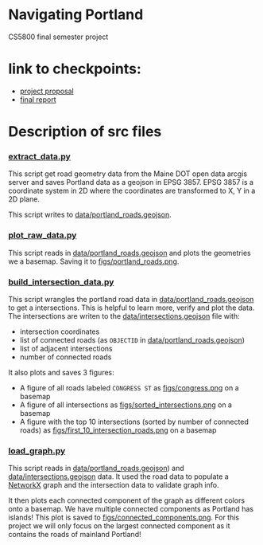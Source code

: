 # Navigating Portland

CS5800 final semester project 

# link to checkpoints:

* [project proposal](./project_proposal.md)
* [final report](./final_report.md)

# Description of src files

### [extract_data.py](./src/extract_data.py)

This script get road geometry data from the Maine DOT open data arcgis server and saves Portland data as a geojson in EPSG 3857. EPSG 3857 is a coordinate system in 2D where the coordinates are transformed to X, Y in a 2D plane.

This script writes to [data/portland_roads.geojson](./data/portland_roads.geojson).

### [plot_raw_data.py](./src/plot_raw_data.py)

This script reads in [data/portland_roads.geojson](./data/portland_roads.geojson) and plots the geometries we a basemap. Saving it to [figs/portland_roads.png](./figs/portland_roads.png).

### [build_intersection_data.py](./src/build_intersection_data.py)

This script wrangles the portland road data in [data/portland_roads.geojson](./data/portland_roads.geojson) to get a intersections. This is helpful to learn more, verify and plot the data. The intersections are writen to the [data/intersections.geojson](./data/intersections.geojson) file with:

* intersection coordinates
* list of connected roads (as `OBJECTID` in [data/portland_roads.geojson](./data/portland_roads.geojson))
* list of adjacent intersections
* number of connected roads

It also plots and saves 3 figures:

* A figure of all roads labeled `CONGRESS ST` as [figs/congress.png](./figs/congress.png) on a basemap
* A figure of all intersections as [figs/sorted_intersections.png](./figs/sorted_intersections.png) on a basemap
* A figure with the top 10 intersections (sorted by number of connected roads) as [figs/first_10_intersection_roads.png](./figs/first_10_intersection_roads.png) on a basemap

### [load_graph.py](./src/load_graph.py)

This script reads in [data/portland_roads.geojson](./data/portland_roads.geojson)) and [data/intersections.geojson](./data/intersections.geojson) data. It used the road data to populate a [NetworkX](https://networkx.org/documentation/latest/tutorial.html) graph and the intersection data to validate graph info.

It then plots each connected component of the graph as different colors onto a basemap. We have multiple connected components as Portland has islands! This plot is saved to [figs/connected_components.png](./figs/connected_components.png). For this project we will only focus on the largest connected component as it contains the roads of mainland Portland!
